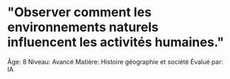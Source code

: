 # "Observer comment les environnements naturels influencent les activités humaines."

Âge: 8
Niveau: Avancé
Matière: Histoire géographie et société
Évalué par: IA